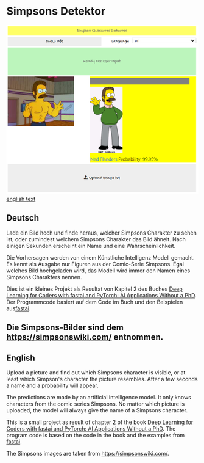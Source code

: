 # Simpsons Detektor
![Hello World](/images/sd_demo.png?raw=true "sample image")
[english text](#english)
## Deutsch
Lade ein Bild hoch und finde heraus, welcher Simpsons Charakter zu sehen ist, oder zumindest welchem Simpsons Charakter das Bild ähnelt. Nach einigen Sekunden erscheint ein Name und eine Wahrscheinlichkeit. 

Die Vorhersagen werden von einem Künstliche Intelligenz Modell gemacht. Es kennt als Ausgabe nur Figuren aus der Comic-Serie Simpsons. Egal welches Bild hochgeladen wird, das Modell wird immer den Namen eines Simpsons Charakters nennen.

Dies ist ein kleines Projekt als Resultat von Kapitel 2 des Buches [Deep Learning for Coders with fastai and PyTorch: AI Applications Without a PhD](https://www.amazon.de/Deep-Learning-Coders-Fastai-Pytorch/dp/1492045527). Der Programmcode basiert auf dem Code im Buch und den Beispielen aus[fastai](http://docs.fast.ai/).

Die Simpsons-Bilder sind dem https://simpsonswiki.com/ entnommen.
---------------------------------------------
## English
Upload a picture and find out which Simpsons character is visible, or at least which Simpson's character the picture resembles. After a few seconds a name and a probability will appear.

The predictions are made by an artificial intelligence model. It only knows characters from the comic series Simpsons. No matter which picture is uploaded, the model will always give the name of a Simpsons character.

This is a small project as result of chapter 2 of the book [Deep Learning for Coders with fastai and PyTorch: AI Applications Without a PhD](https://www.amazon.de/Deep-Learning-Coders-Fastai-Pytorch/dp/1492045527). The program code is based on the code in the book and the examples from [fastai](http://docs.fast.ai/).

The Simpsons images are taken from https://simpsonswiki.com/.